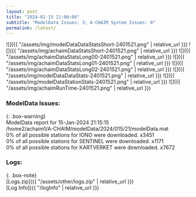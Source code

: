 ```yaml
---
layout: post
title: "2024-01-15 21:00:00"
subtitle: "ModelData Issues: 3; A-CHAIM System Issues: 0"
permalink: /latest/
---
```


![]({{ "/assets/img/modelDataDataStatsShort-2401521.png" | relative_url }})
![]({{ "/assets/img/achaimDataStatsShort-2401521.png" | relative_url }})
![]({{ "/assets/img/achaimDataStatsLong00-2401521.png" | relative_url }})
![]({{ "/assets/img/achaimDataStatsLong01-2401521.png" | relative_url }})
![]({{ "/assets/img/achaimDataStatsLong02-2401521.png" | relative_url }})
![]({{ "/assets/img/modelDataDataStats-2401521.png" | relative_url }})
![]({{ "/assets/img/modelDataStationStats-2401521.png" | relative_url }})
![]({{ "/assets/img/achaimRunTime-2401521.png" | relative_url }})


### ModelData Issues:  
  
{: .box-warning}  
 ModelData report for 15-Jan-2024 21:15:15   
 /home2/achaim1/A-CHAIM/modelData/2024/015/21/modelData.mat   
 0% of all possible stations for IONO were downloaded. x3451   
 0% of all possible stations for SENTINEL were downloaded. x1171   
 0% of all possible stations for KARTVERKET were downloaded. x7672   
  


### Logs:  
  
{: .box-note}  
[Logs.zip]({{ "/assets/other/logs.zip" | relative_url }})  
[Log Info]({{ "/logInfo" | relative_url }})  
